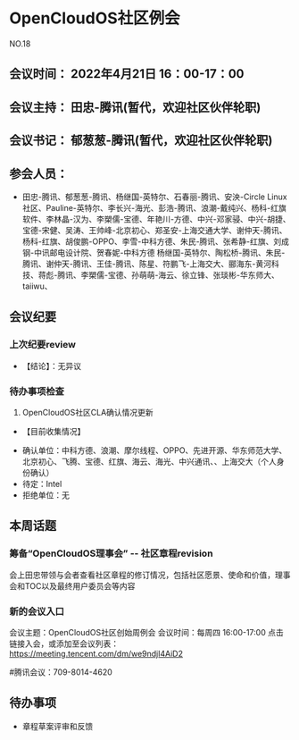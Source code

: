 # OpenCloudOS社区例会

NO.18

## 会议时间： 2022年4月21日 16：00-17：00
## 会议主持： 田忠-腾讯(暂代，欢迎社区伙伴轮职)
## 会议书记： 郁葱葱-腾讯(暂代，欢迎社区伙伴轮职)
## 参会人员： 
* 田忠-腾讯、郁葱葱-腾讯、杨继国-英特尔、石春丽-腾讯、安泱-Circle Linux社区、Pauline-英特尔、李长兴-海光、彭浩-腾讯、浪潮-戴纯兴、杨科-红旗软件、李林晶-汉为、李槊儒-宝德、年艳川-方德、中兴-邓家骎、中兴-胡捷、宝德-宋健、吴涛、王帅峰-北京初心、郑圣安-上海交通大学、谢仲天-腾讯、杨科-红旗、胡俊鹏-OPPO、李雪-中科方德、朱民-腾讯、张希静-红旗、刘成钢-中讯邮电设计院、贺春妮-中科方德
杨继国-英特尔、陶松桥-腾讯、朱民-腾讯、谢仲天-腾讯、王佳-腾讯、陈星、符鹏飞-上海交大、郦海东-黄河科技、蒋彪-腾讯、李槊儒-宝德、孙萌萌-海云、徐立锋、张琰彬-华东师大、taiiwu、

## 会议纪要

### 上次纪要review

* 【结论】：无异议

### 待办事项检查 

1. OpenCloudOS社区CLA确认情况更新
* 【目前收集情况】
- 确认单位：中科方德、浪潮、摩尔线程、OPPO、先进开源、华东师范大学、北京初心、飞腾、宝德、红旗、海云、海光、中兴通讯、、上海交大（个人身份确认）
- 待定：Intel
- 拒绝单位：无

## 本周话题

### 筹备“OpenCloudOS理事会” -- 社区章程revision

会上田忠带领与会者查看社区章程的修订情况，包括社区愿景、使命和价值，理事会和TOC以及最终用户委员会等内容

### 新的会议入口

会议主题：OpenCloudOS社区创始周例会
会议时间：每周四 16:00-17:00 
点击链接入会，或添加至会议列表：
https://meeting.tencent.com/dm/we9ndjl4AiD2

#腾讯会议：709-8014-4620

## 待办事项
* 章程草案评审和反馈


